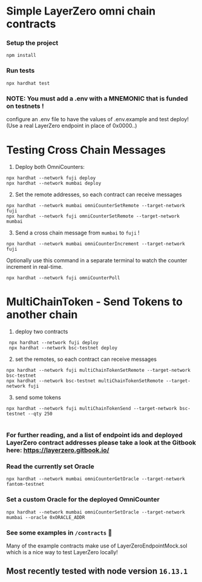 # Simple LayerZero omni chain contracts

### Setup the project
```shell
npm install
```
 
 ### Run tests
```shell
npx hardhat test
```

### NOTE: You must add a .env with a MNEMONIC that is funded on testnets !
configure an .env file to have the values of .env.example and test deploy! (Use a real LayerZero endpoint in place of 0x0000..) 

# Testing Cross Chain Messages

1. Deploy both OmniCounters:

```
npx hardhat --network fuji deploy
npx hardhat --network mumbai deploy 
````

2. Set the remote addresses, so each contract can receive messages
```angular2html
npx hardhat --network mumbai omniCounterSetRemote --target-network fuji
npx hardhat --network fuji omniCounterSetRemote --target-network mumbai
```
3. Send a cross chain message from `mumbai` to `fuji` !
```angular2html
npx hardhat --network mumbai omniCounterIncrement --target-network fuji
```

Optionally use this command in a separate terminal to watch the counter increment in real-time.
```
npx hardhat --network fuji omniCounterPoll    
```


# MultiChainToken - Send Tokens to another chain

1. deploy two contracts
```angular2html
 npx hardhat --network fuji deploy
 npx hardhat --network bsc-testnet deploy
```
2. set the remotes, so each contract can receive messages
```angular2html
npx hardhat --network fuji multiChainTokenSetRemote --target-network bsc-testnet
npx hardhat --network bsc-testnet multiChainTokenSetRemote --target-network fuji
```
3. send some tokens
```angular2html
npx hardhat --network fuji multiChainTokenSend --target-network bsc-testnet --qty 250
```

#

### For further reading, and a list of endpoint ids and deployed LayerZero contract addresses please take a look at the Gitbook here: https://layerzero.gitbook.io/


### Read the currently set Oracle
```npx hardhat --network mumbai omniCounterGetOracle --target-network fantom-testnet```

### Set a custom Oracle for the deployed OmniCounter
```npx hardhat --network mumbai omniCounterSetOracle --target-network mumbai --oracle 0xORACLE_ADDR```



### See some examples in `/contracts`  🙌

Many of the example contracts make use of LayerZeroEndpointMock.sol which is a nice way to test LayerZero locally!

## Most recently tested with node version `16.13.1` 

